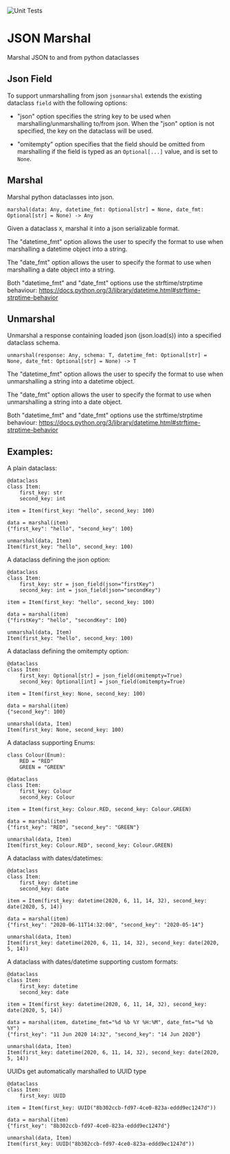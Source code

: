 ![Unit Tests](https://github.com/MikeWooster/jsonmarshal/workflows/Unit%20Tests/badge.svg)

# JSON Marshal

Marshal JSON to and from python dataclasses

## Json Field

To support unmarshalling from json `jsonmarshal` extends the existing
dataclass `field` with the following options:
 - "json" option specifies the string key to be used when
   marshalling/unmarshalling to/from json. When the "json" option
   is not specified, the key on the dataclass will be used.

 - "omitempty" option specifies that the field should be omitted
   from marshalling if the field is typed as an `Optional[...]` value,
   and is set to `None`.

## Marshal

Marshal python dataclasses into json.

```
marshal(data: Any, datetime_fmt: Optional[str] = None, date_fmt: Optional[str] = None) -> Any
```

Given a dataclass `X`, marshal it into a json serializable format.

The "datetime_fmt" option allows the user to specify the format to
use when marshalling a datetime object into a string.

The "date_fmt" option allows the user to specify the format to use
when marshalling a date object into a string.

Both "datetime_fmt" and "date_fmt" options use the strftime/strptime behaviour:
https://docs.python.org/3/library/datetime.html#strftime-strptime-behavior

## Unmarshal

Unmarshal a response containing loaded json (json.load(s)) into a specified dataclass schema.

```
unmarshal(response: Any, schema: T, datetime_fmt: Optional[str] = None, date_fmt: Optional[str] = None) -> T
```

The "datetime_fmt" option allows the user to specify the format to
use when unmarshalling a string into a datetime object.

The "date_fmt" option allows the user to specify the format to use
when unmarshalling a string into a date object.

Both "datetime_fmt" and "date_fmt" options use the strftime/strptime behaviour:
https://docs.python.org/3/library/datetime.html#strftime-strptime-behavior

## Examples:

A plain dataclass:
```
@dataclass
class Item:
    first_key: str
    second_key: int

item = Item(first_key: "hello", second_key: 100)

data = marshal(item)
{"first_key": "hello", "second_key": 100}

unmarshal(data, Item)
Item(first_key: "hello", second_key: 100)
```

A dataclass defining the json option:
```
@dataclass
class Item:
    first_key: str = json_field(json="firstKey")
    second_key: int = json_field(json="secondKey")

item = Item(first_key: "hello", second_key: 100)

data = marshal(item)
{"firstKey": "hello", "secondKey": 100}

unmarshal(data, Item)
Item(first_key: "hello", second_key: 100)
```

A dataclass defining the omitempty option:
```
@dataclass
class Item:
    first_key: Optional[str] = json_field(omitempty=True)
    second_key: Optional[int] = json_field(omitempty=True)

item = Item(first_key: None, second_key: 100)

data = marshal(item)
{"second_key": 100}

unmarshal(data, Item)
Item(first_key: None, second_key: 100)
```

A dataclass supporting Enums:
```
class Colour(Enum):
    RED = "RED"
    GREEN = "GREEN"

@dataclass
class Item:
    first_key: Colour
    second_key: Colour

item = Item(first_key: Colour.RED, second_key: Colour.GREEN)

data = marshal(item)
{"first_key": "RED", "second_key": "GREEN"}

unmarshal(data, Item)
Item(first_key: Colour.RED", second_key: Colour.GREEN)
```

A dataclass with dates/datetimes:
```
@dataclass
class Item:
    first_key: datetime
    second_key: date

item = Item(first_key: datetime(2020, 6, 11, 14, 32), second_key: date(2020, 5, 14))

data = marshal(item)
{"first_key": "2020-06-11T14:32:00", "second_key": "2020-05-14"}

unmarshal(data, Item)
Item(first_key: datetime(2020, 6, 11, 14, 32), second_key: date(2020, 5, 14))
```

A dataclass with dates/datetime supporting custom formats:
```
@dataclass
class Item:
    first_key: datetime
    second_key: date

item = Item(first_key: datetime(2020, 6, 11, 14, 32), second_key: date(2020, 5, 14))

data = marshal(item, datetime_fmt="%d %b %Y %H:%M", date_fmt="%d %b %Y")
{"first_key": "11 Jun 2020 14:32", "second_key": "14 Jun 2020"}

unmarshal(data, Item)
Item(first_key: datetime(2020, 6, 11, 14, 32), second_key: date(2020, 5, 14))
```

UUIDs get automatically marshalled to UUID type
```
@dataclass
class Item:
    first_key: UUID

item = Item(first_key: UUID("8b302ccb-fd97-4ce0-823a-eddd9ec1247d"))

data = marshal(item)
{"first_key": "8b302ccb-fd97-4ce0-823a-eddd9ec1247d"}

unmarshal(data, Item)
Item(first_key: UUID("8b302ccb-fd97-4ce0-823a-eddd9ec1247d"))
```

